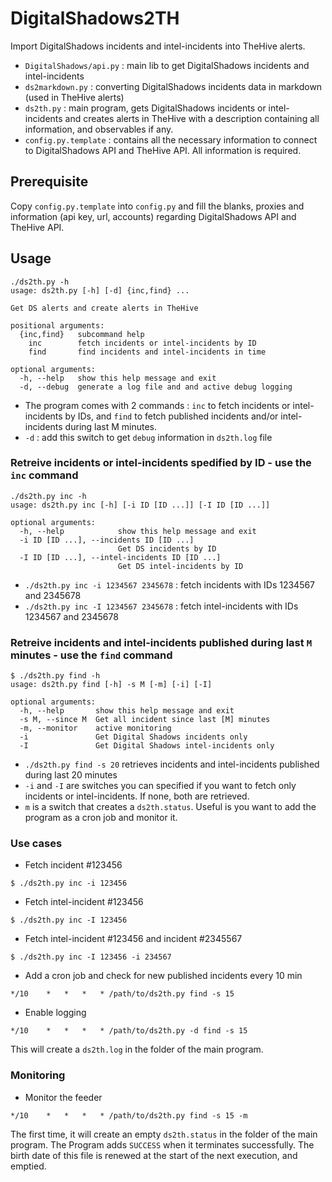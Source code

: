 # DigitalShadows2TH
Import DigitalShadows incidents and intel-incidents into TheHive alerts.

- `DigitalShadows/api.py` : main lib to get DigitalShadows incidents and intel-incidents
- `ds2markdown.py` : converting DigitalShadows incidents data in markdown (used in TheHive alerts)
- `ds2th.py` : main program, gets DigitalShadows incidents or intel-incidents and creates alerts in TheHive with a description containing all information, and observables if any.
- `config.py.template` : contains all the necessary information to connect to DigitalShadows API and TheHive API. All information is required.

## Prerequisite

Copy `config.py.template` into `config.py` and fill the blanks, proxies and information (api key, url, accounts) regarding DigitalShadows API and TheHive API.

## Usage

```
./ds2th.py -h
usage: ds2th.py [-h] [-d] {inc,find} ...

Get DS alerts and create alerts in TheHive

positional arguments:
  {inc,find}   subcommand help
    inc        fetch incidents or intel-incidents by ID
    find       find incidents and intel-incidents in time

optional arguments:
  -h, --help   show this help message and exit
  -d, --debug  generate a log file and and active debug logging
```

- The program comes with 2 commands : `inc` to fetch incidents or intel-incidents by IDs, and `find` to fetch published incidents and/or intel-incidents during last M minutes. 
- `-d` : add this switch to get `debug` information in `ds2th.log` file

### Retreive incidents or intel-incidents spedified by ID - use the `inc` command

```
./ds2th.py inc -h
usage: ds2th.py inc [-h] [-i ID [ID ...]] [-I ID [ID ...]]

optional arguments:
  -h, --help            show this help message and exit
  -i ID [ID ...], --incidents ID [ID ...]
                        Get DS incidents by ID
  -I ID [ID ...], --intel-incidents ID [ID ...]
                        Get DS intel-incidents by ID
```

- `./ds2th.py inc -i 1234567 2345678` : fetch incidents with IDs 1234567 and 2345678
- `./ds2th.py inc -I 1234567 2345678` : fetch intel-incidents with IDs 1234567 and 2345678

### Retreive incidents and intel-incidents published during last `M` minutes - use the `find` command

```
$ ./ds2th.py find -h
usage: ds2th.py find [-h] -s M [-m] [-i] [-I]

optional arguments:
  -h, --help       show this help message and exit
  -s M, --since M  Get all incident since last [M] minutes
  -m, --monitor    active monitoring
  -i               Get Digital Shadows incidents only
  -I               Get Digital Shadows intel-incidents only
```

- `./ds2th.py find -s 20` retrieves incidents and intel-incidents published during last 20 minutes
- `-i` and `-I` are switches you can specified if you want to fetch only incidents or intel-incidents. If none, both are retrieved.
- `m` is a switch that creates a `ds2th.status`. Useful is you want to add the program as a cron job and monitor it. 

### Use cases

- Fetch incident #123456

```
$ ./ds2th.py inc -i 123456
```

- Fetch intel-incident #123456

```
$ ./ds2th.py inc -I 123456
```

- Fetch intel-incident #123456 and incident #2345567

```
$ ./ds2th.py inc -I 123456 -i 234567
```

- Add a cron job and check for new published incidents every 10 min

```
*/10    *   *   *   * /path/to/ds2th.py find -s 15
```

- Enable logging

```
*/10    *   *   *   * /path/to/ds2th.py -d find -s 15
```

This will create a `ds2th.log` in the folder of the main program.

### Monitoring 

- Monitor the feeder

```
*/10    *   *   *   * /path/to/ds2th.py find -s 15 -m
```

The first time, it will create an empty `ds2th.status` in the folder of the main program. The Program adds `SUCCESS` when it terminates successfully. The birth date of this file is renewed at the start of the next execution, and emptied.

